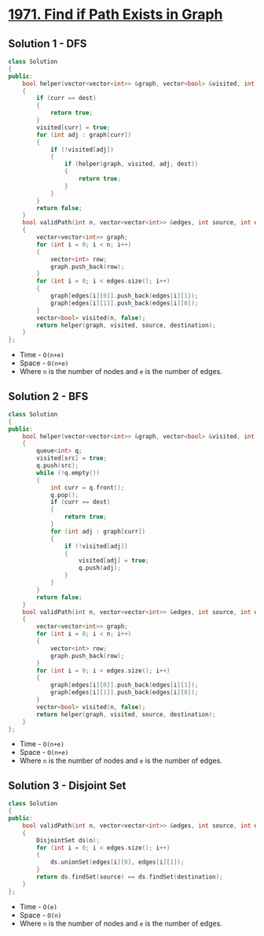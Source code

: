 # [1971. Find if Path Exists in Graph](https://leetcode.com/problems/find-if-path-exists-in-graph/)

## Solution 1 - DFS

```c++
class Solution
{
public:
    bool helper(vector<vector<int>> &graph, vector<bool> &visited, int curr, int dest)
    {
        if (curr == dest)
        {
            return true;
        }
        visited[curr] = true;
        for (int adj : graph[curr])
        {
            if (!visited[adj])
            {
                if (helper(graph, visited, adj, dest))
                {
                    return true;
                }
            }
        }
        return false;
    }
    bool validPath(int n, vector<vector<int>> &edges, int source, int destination)
    {
        vector<vector<int>> graph;
        for (int i = 0; i < n; i++)
        {
            vector<int> row;
            graph.push_back(row);
        }
        for (int i = 0; i < edges.size(); i++)
        {
            graph[edges[i][0]].push_back(edges[i][1]);
            graph[edges[i][1]].push_back(edges[i][0]);
        }
        vector<bool> visited(n, false);
        return helper(graph, visited, source, destination);
    }
};
```

- Time - `O(n+e)`
- Space - `O(n+e)`
- Where `n` is the number of nodes and `e` is the number of edges.

## Solution 2 - BFS

```c++
class Solution
{
public:
    bool helper(vector<vector<int>> &graph, vector<bool> &visited, int src, int dest)
    {
        queue<int> q;
        visited[src] = true;
        q.push(src);
        while (!q.empty())
        {
            int curr = q.front();
            q.pop();
            if (curr == dest)
            {
                return true;
            }
            for (int adj : graph[curr])
            {
                if (!visited[adj])
                {
                    visited[adj] = true;
                    q.push(adj);
                }
            }
        }
        return false;
    }
    bool validPath(int n, vector<vector<int>> &edges, int source, int destination)
    {
        vector<vector<int>> graph;
        for (int i = 0; i < n; i++)
        {
            vector<int> row;
            graph.push_back(row);
        }
        for (int i = 0; i < edges.size(); i++)
        {
            graph[edges[i][0]].push_back(edges[i][1]);
            graph[edges[i][1]].push_back(edges[i][0]);
        }
        vector<bool> visited(n, false);
        return helper(graph, visited, source, destination);
    }
};
```

- Time - `O(n+e)`
- Space - `O(n+e)`
- Where `n` is the number of nodes and `e` is the number of edges.

## Solution 3 - Disjoint Set

```c++
class Solution
{
public:
    bool validPath(int n, vector<vector<int>> &edges, int source, int destination)
    {
        DisjointSet ds(n);
        for (int i = 0; i < edges.size(); i++)
        {
            ds.unionSet(edges[i][0], edges[i][1]);
        }
        return ds.findSet(source) == ds.findSet(destination);
    }
};
```

- Time - `O(e)`
- Space - `O(n)`
- Where `n` is the number of nodes and `e` is the number of edges.